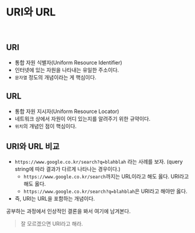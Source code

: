 # URI와 URL
​
## URI
- 통합 자원 식별자(Uniform Resource Identifier)
- 인터넷에 있는 자원을 나타내는 유일한 주소이다.
- `문자열` 정도의 개념이라는 게 핵심이다.
​
## URL
- 통합 자원 지시자(Uniform Resource Locator)
- 네트워크 상에서 자원이 어디 있는지를 알려주기 위한 규약이다.
- `위치`의 개념인 점이 핵심이다.
​
## URI와 URL 비교
- `https://www.google.co.kr/search?q=blahblah` 라는 사례를 보자. (query string에 따라 결과가 다르게 나타나는 경우이다.)
  * `https://www.google.co.kr/search`까지는 URL이라고 해도 옳다. URI라고 해도 옳다.
  * `https://www.google.co.kr/search?q=blahblah`은 URI라고 해야만 옳다.
- 즉, URI는 URL을 포함하는 개념이다.  

공부하는 과정에서 인상적인 결론을 봐서 여기에 남겨본다.
> 잘 모르겠으면 URI라고 해라.